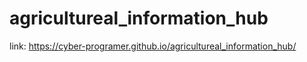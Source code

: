 # agricultureal_information_hub
link: https://cyber-programer.github.io/agricultureal_information_hub/
